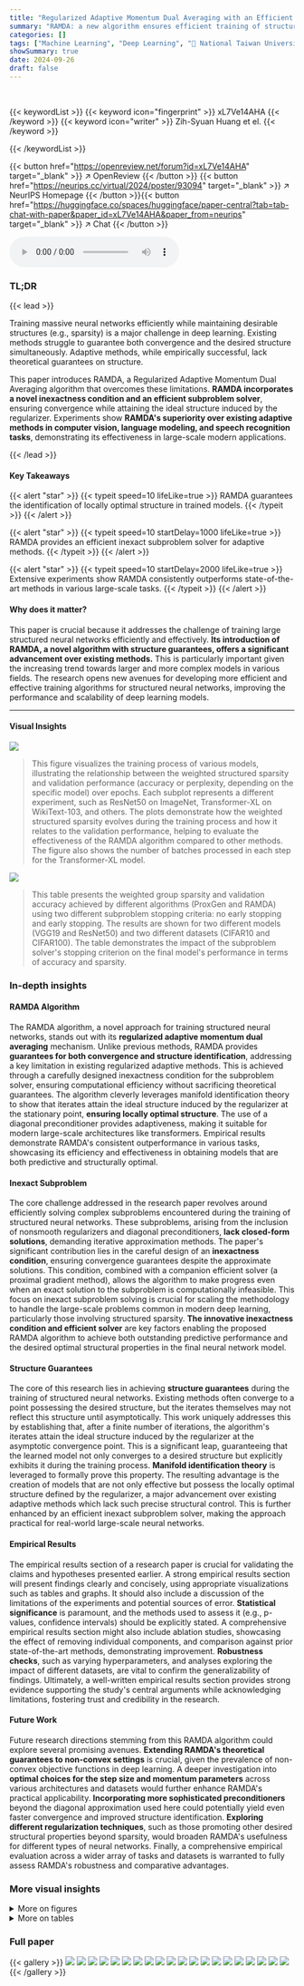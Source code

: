 ```yaml
---
title: "Regularized Adaptive Momentum Dual Averaging with an Efficient Inexact Subproblem Solver for Training Structured Neural Network"
summary: "RAMDA: a new algorithm ensures efficient training of structured neural networks by achieving optimal structure and outstanding predictive performance."
categories: []
tags: ["Machine Learning", "Deep Learning", "🏢 National Taiwan University",]
showSummary: true
date: 2024-09-26
draft: false
---
```


<br>

{{< keywordList >}}
{{< keyword icon="fingerprint" >}} xL7Ve14AHA {{< /keyword >}}
{{< keyword icon="writer" >}} Zih-Syuan Huang et el. {{< /keyword >}}
 
{{< /keywordList >}}

{{< button href="https://openreview.net/forum?id=xL7Ve14AHA" target="_blank" >}}
↗ OpenReview
{{< /button >}}
{{< button href="https://neurips.cc/virtual/2024/poster/93094" target="_blank" >}}
↗ NeurIPS Homepage
{{< /button >}}{{< button href="https://huggingface.co/spaces/huggingface/paper-central?tab=tab-chat-with-paper&paper_id=xL7Ve14AHA&paper_from=neurips" target="_blank" >}}
↗ Chat
{{< /button >}}



<audio controls>
    <source src="https://ai-paper-reviewer.com/xL7Ve14AHA/podcast.wav" type="audio/wav">
    Your browser does not support the audio element.
</audio>


### TL;DR


{{< lead >}}

Training massive neural networks efficiently while maintaining desirable structures (e.g., sparsity) is a major challenge in deep learning.  Existing methods struggle to guarantee both convergence and the desired structure simultaneously.  Adaptive methods, while empirically successful, lack theoretical guarantees on structure.   



This paper introduces RAMDA, a Regularized Adaptive Momentum Dual Averaging algorithm that overcomes these limitations. **RAMDA incorporates a novel inexactness condition and an efficient subproblem solver**, ensuring convergence while attaining the ideal structure induced by the regularizer. Experiments show **RAMDA's superiority over existing adaptive methods in computer vision, language modeling, and speech recognition tasks**, demonstrating its effectiveness in large-scale modern applications. 

{{< /lead >}}


#### Key Takeaways

{{< alert "star" >}}
{{< typeit speed=10 lifeLike=true >}} RAMDA guarantees the identification of locally optimal structure in trained models. {{< /typeit >}}
{{< /alert >}}

{{< alert "star" >}}
{{< typeit speed=10 startDelay=1000 lifeLike=true >}} RAMDA provides an efficient inexact subproblem solver for adaptive methods. {{< /typeit >}}
{{< /alert >}}

{{< alert "star" >}}
{{< typeit speed=10 startDelay=2000 lifeLike=true >}} Extensive experiments show RAMDA consistently outperforms state-of-the-art methods in various large-scale tasks. {{< /typeit >}}
{{< /alert >}}

#### Why does it matter?
This paper is crucial because it addresses the challenge of training large structured neural networks efficiently and effectively.  **Its introduction of RAMDA, a novel algorithm with structure guarantees, offers a significant advancement over existing methods.** This is particularly important given the increasing trend towards larger and more complex models in various fields. The research opens new avenues for developing more efficient and effective training algorithms for structured neural networks, improving the performance and scalability of deep learning models.

------
#### Visual Insights



![](https://ai-paper-reviewer.com/xL7Ve14AHA/figures_22_1.jpg)

> This figure visualizes the training process of various models, illustrating the relationship between the weighted structured sparsity and validation performance (accuracy or perplexity, depending on the specific model) over epochs. Each subplot represents a different experiment, such as ResNet50 on ImageNet, Transformer-XL on WikiText-103, and others. The plots demonstrate how the weighted structured sparsity evolves during the training process and how it relates to the validation performance, helping to evaluate the effectiveness of the RAMDA algorithm compared to other methods. The figure also shows the number of batches processed in each step for the Transformer-XL model.





![](https://ai-paper-reviewer.com/xL7Ve14AHA/tables_5_1.jpg)

> This table presents the weighted group sparsity and validation accuracy achieved by different algorithms (ProxGen and RAMDA) using two different subproblem stopping criteria: no early stopping and early stopping. The results are shown for two different models (VGG19 and ResNet50) and two different datasets (CIFAR10 and CIFAR100).  The table demonstrates the impact of the subproblem solver's stopping criterion on the final model's performance in terms of accuracy and sparsity.





### In-depth insights


#### RAMDA Algorithm
The RAMDA algorithm, a novel approach for training structured neural networks, stands out with its **regularized adaptive momentum dual averaging** mechanism.  Unlike previous methods, RAMDA provides **guarantees for both convergence and structure identification**, addressing a key limitation in existing regularized adaptive methods.  This is achieved through a carefully designed inexactness condition for the subproblem solver, ensuring computational efficiency without sacrificing theoretical guarantees. The algorithm cleverly leverages manifold identification theory to show that iterates attain the ideal structure induced by the regularizer at the stationary point, **ensuring locally optimal structure**.  The use of a diagonal preconditioner provides adaptiveness, making it suitable for modern large-scale architectures like transformers.  Empirical results demonstrate RAMDA's consistent outperformance in various tasks, showcasing its efficiency and effectiveness in obtaining models that are both predictive and structurally optimal.

#### Inexact Subproblem
The core challenge addressed in the research paper revolves around efficiently solving complex subproblems encountered during the training of structured neural networks.  These subproblems, arising from the inclusion of nonsmooth regularizers and diagonal preconditioners, **lack closed-form solutions**, demanding iterative approximation methods.  The paper's significant contribution lies in the careful design of an **inexactness condition**, ensuring convergence guarantees despite the approximate solutions. This condition, combined with a companion efficient solver (a proximal gradient method), allows the algorithm to make progress even when an exact solution to the subproblem is computationally infeasible.  This focus on inexact subproblem solving is crucial for scaling the methodology to handle the large-scale problems common in modern deep learning, particularly those involving structured sparsity.  **The innovative inexactness condition and efficient solver** are key factors enabling the proposed RAMDA algorithm to achieve both outstanding predictive performance and the desired optimal structural properties in the final neural network model.

#### Structure Guarantees
The core of this research lies in achieving **structure guarantees** during the training of structured neural networks.  Existing methods often converge to a point possessing the desired structure, but the iterates themselves may not reflect this structure until asymptotically.  This work uniquely addresses this by establishing that, after a finite number of iterations, the algorithm's iterates attain the ideal structure induced by the regularizer at the asymptotic convergence point. This is a significant leap, guaranteeing that the learned model not only converges to a desired structure but explicitly exhibits it during the training process.  **Manifold identification theory** is leveraged to formally prove this property.  The resulting advantage is the creation of models that are not only effective but possess the locally optimal structure defined by the regularizer, a major advancement over existing adaptive methods which lack such precise structural control.  This is further enhanced by an efficient inexact subproblem solver, making the approach practical for real-world large-scale neural networks.

#### Empirical Results
The empirical results section of a research paper is crucial for validating the claims and hypotheses presented earlier.  A strong empirical results section will present findings clearly and concisely, using appropriate visualizations such as tables and graphs. It should also include a discussion of the limitations of the experiments and potential sources of error.  **Statistical significance** is paramount, and the methods used to assess it (e.g., p-values, confidence intervals) should be explicitly stated.  A comprehensive empirical results section might also include ablation studies, showcasing the effect of removing individual components, and comparison against prior state-of-the-art methods, demonstrating improvement.  **Robustness checks**, such as varying hyperparameters,  and analyses exploring the impact of different datasets, are vital to confirm the generalizability of findings. Ultimately, a well-written empirical results section provides strong evidence supporting the study's central arguments while acknowledging limitations, fostering trust and credibility in the research.

#### Future Work
Future research directions stemming from this RAMDA algorithm could explore several promising avenues.  **Extending RAMDA's theoretical guarantees to non-convex settings** is crucial, given the prevalence of non-convex objective functions in deep learning.  A deeper investigation into **optimal choices for the step size and momentum parameters** across various architectures and datasets would further enhance RAMDA's practical applicability.  **Incorporating more sophisticated preconditioners** beyond the diagonal approximation used here could potentially yield even faster convergence and improved structure identification.  **Exploring different regularization techniques**, such as those promoting other desired structural properties beyond sparsity, would broaden RAMDA's usefulness for different types of neural networks.  Finally, a comprehensive empirical evaluation across a wider array of tasks and datasets is warranted to fully assess RAMDA's robustness and comparative advantages.


### More visual insights

<details>
<summary>More on figures
</summary>


![](https://ai-paper-reviewer.com/xL7Ve14AHA/figures_23_1.jpg)

> This figure displays the trends of weighted structured sparsity and validation metrics (accuracy, perplexity, or loss) across various epochs for multiple algorithms and datasets. The algorithms are compared on different neural network architectures for image classification (ResNet50 on ImageNet, VGG19 on CIFAR10, ResNet50 on CIFAR10), language modeling (Transformer-XL on WikiText-103), and speech synthesis (Tacotron2 on LJSpeech). The plot for Transformer-XL shows a different scale because one step in this model processes 10 batches of data, resulting in 8401 batches per epoch.


![](https://ai-paper-reviewer.com/xL7Ve14AHA/figures_23_2.jpg)

> This figure shows the training performance of different algorithms over epochs for various tasks. The plots show the weighted structured sparsity and validation metrics (accuracy, perplexity, or loss) for each algorithm.  The x-axis represents the training epochs, while the y-axis represents the weighted structured sparsity and validation metrics.  The figure highlights how RAMDA maintains a high level of structured sparsity while achieving competitive validation performance. Note that the scale of the x-axis differs for each subplot, and for Transformer-XL, one step represents processing 10 batches (each with batch size of 64), so one epoch contains 8401 steps.


![](https://ai-paper-reviewer.com/xL7Ve14AHA/figures_23_3.jpg)

> This figure shows the group sparsity level and validation performance (accuracy or perplexity or loss) over epochs for various models and datasets.  It compares the performance of RAMDA with other methods, highlighting the stability of RAMDA's sparsity level and its competitive performance.  The different subplots represent results from various experimental settings, including different network architectures (ResNet50, Transformer-XL, Tacotron2), datasets (ImageNet, WikiText-103, LJSpeech, MNIST, CIFAR10, CIFAR100), and regularization techniques.


![](https://ai-paper-reviewer.com/xL7Ve14AHA/figures_23_4.jpg)

> This figure displays the weighted group sparsity and validation accuracy/perplexity/loss for several methods (ProxSGD, ProxSSI, ProxGen, RMDA, RAMDA) across different datasets and model architectures. Each plot shows how these metrics evolve over the training epochs.  The Transformer-XL plot uses a different step size than the other plots. The plots show how the performance and sparsity of various methods converge over time and indicate the relative effectiveness of each algorithm.


![](https://ai-paper-reviewer.com/xL7Ve14AHA/figures_23_5.jpg)

> This figure shows the change in weighted group sparsity and validation performance (accuracy or perplexity) for various algorithms (ProxSGD, ProxSSI, ProxGen, RMDA, and RAMDA) across different datasets and model architectures over the training epochs. The plot highlights the stability of RAMDA's sparsity level in comparison to other methods, particularly towards the end of training.  The difference in x-axis scales across subplots is because of varying batch sizes and epoch lengths used for training different models.


![](https://ai-paper-reviewer.com/xL7Ve14AHA/figures_23_6.jpg)

> The figure shows the weighted group sparsity level at the last epochs for different algorithms (ProxSGD, ProxSSI, ProxGen, RMDA, and RAMDA) across various experiments: ResNet50 on ImageNet, Transformer-XL on WikiText-103, Tacotron2 on LJSpeech, Logistic Regression on MNIST, VGG19 on CIFAR10, VGG19 on CIFAR100, ResNet50 on CIFAR10, and ResNet50 on CIFAR100.  It illustrates the stability of RAMDA's sparsity level compared to the fluctuations observed in other methods.


![](https://ai-paper-reviewer.com/xL7Ve14AHA/figures_23_7.jpg)

> This figure shows the change of group sparsity and validation accuracy over epochs for different algorithms on various datasets. The datasets include ImageNet, WikiText-103, LJSpeech, MNIST, and CIFAR10/100.  The algorithms compared are MSGD, ProxSGD, ProxSSI, ProxGen, RMDA, and RAMDA. The plots illustrate the performance of each algorithm in terms of achieving structured sparsity and maintaining prediction accuracy.  The Transformer-XL plot has a different x-axis scale due to the larger batch size.


![](https://ai-paper-reviewer.com/xL7Ve14AHA/figures_23_8.jpg)

> The figure shows the weighted structured sparsity for different algorithms (ProxSGD, ProxSSI, ProxGen, RMDA, and RAMDA) over epochs for various experiments: ResNet50 on ImageNet, Transformer-XL on WikiText-103, Tacotron2 on LJSpeech, Logistic Regression on MNIST, VGG19 on CIFAR10, VGG19 on CIFAR100, ResNet50 on CIFAR10, and ResNet50 on CIFAR100.  It demonstrates the stability of RAMDA's sparsity level compared to the fluctuating behavior of other algorithms.


</details>




<details>
<summary>More on tables
</summary>


![](https://ai-paper-reviewer.com/xL7Ve14AHA/tables_7_1.jpg)
> This table presents the weighted group sparsity and validation accuracy achieved by ProxGen and RAMDA on CIFAR10 and CIFAR100 datasets under two different subproblem stopping criteria: no early stopping and early stopping.  The results show the impact of the early stopping criterion on both the model's performance and sparsity level.

![](https://ai-paper-reviewer.com/xL7Ve14AHA/tables_8_1.jpg)
> This table compares the performance of ProxSSI and ProxGen on CIFAR10 and CIFAR100 datasets in terms of weighted group sparsity, validation accuracy, and training time per epoch.  It highlights the significant difference in training time between the two algorithms, with ProxGen being substantially faster.

![](https://ai-paper-reviewer.com/xL7Ve14AHA/tables_8_2.jpg)
> This table presents the results of experiments conducted on the ImageNet dataset using the ResNet50 model.  It compares the performance of several algorithms, including MSGD, ProxSGD, ProxGen, RMDA, and RAMDA, in terms of both weighted group sparsity (a measure of the model's structure) and validation accuracy. RAMDA achieves the highest validation accuracy and the highest weighted group sparsity among all algorithms compared.

![](https://ai-paper-reviewer.com/xL7Ve14AHA/tables_8_3.jpg)
> This table presents the results of training a Transformer-XL language model on the WikiText-103 dataset using different optimization algorithms.  The algorithms are compared based on their validation perplexity (a measure of how well the model predicts the next word in a sequence), the level of weighted group sparsity achieved (a measure of the model's structure), and the training time per epoch.  The table shows that RAMDA achieves the lowest perplexity and highest sparsity, suggesting that it is a more efficient and effective method for training structured neural networks for language modeling.

![](https://ai-paper-reviewer.com/xL7Ve14AHA/tables_9_1.jpg)
> This table presents the results of training the Tacotron2 model for speech synthesis on the LJSpeech dataset using different optimization algorithms.  The algorithms compared include AdamW (a baseline without structured sparsity), ProxSGD, ProxGen, RMDA, and RAMDA.  The table shows the validation loss achieved by each algorithm, along with the weighted group sparsity level and the training time per epoch.  The key metric is validation loss, with lower values indicating better performance.  The sparsity metric indicates the degree of structured sparsity achieved in the trained model.

![](https://ai-paper-reviewer.com/xL7Ve14AHA/tables_13_1.jpg)
> This table summarizes the algorithms used in the paper's experiments, comparing them based on their unregularized counterpart and the method used to solve their subproblems.  It shows that RAMDA leverages MADGRAD for its unregularized counterpart and uses a proximal gradient (PG) method for its subproblem.  Other methods such as RMDA, ProxSGD, ProxGen, and ProxSSI are also presented with their respective unregularized counterparts and subproblem solvers.

![](https://ai-paper-reviewer.com/xL7Ve14AHA/tables_20_1.jpg)
> This table presents the results of comparing various algorithms (ProxSGD, ProxSSI, ProxGen, RMDA, and RAMDA) on image classification tasks using smaller datasets (MNIST, CIFAR10, CIFAR100).  The algorithms are evaluated based on their validation accuracy and the level of group sparsity achieved.  This allows for a comparison of the algorithms' performance on both prediction accuracy and the ability to induce a desired structure in the model.

![](https://ai-paper-reviewer.com/xL7Ve14AHA/tables_24_1.jpg)
> This table presents the results of an experiment comparing several algorithms on a six-layer fully connected neural network trained on the FashionMNIST dataset. The algorithms compared are MSGD, ProxSGD, ProxGen, RMDA, and RAMDA.  The table shows the validation accuracy and low-rank level achieved by each algorithm. The low-rank level is a measure of the extent to which each algorithm produces a low-rank model, which is a type of structured sparsity.

![](https://ai-paper-reviewer.com/xL7Ve14AHA/tables_24_2.jpg)
> This table presents the results of experiments comparing different optimization algorithms on a masked image modeling task using a modified vision transformer and the CIFAR10 dataset.  The algorithms compared include AdamW (a baseline without regularization), ProxSGD, ProxGen, RMDA, and the proposed RAMDA. The table shows the validation loss and the achieved low-rank level for each algorithm, demonstrating the effectiveness of RAMDA in achieving a low-rank structure while maintaining competitive prediction performance.

</details>




### Full paper

{{< gallery >}}
<img src="https://ai-paper-reviewer.com/xL7Ve14AHA/1.png" class="grid-w50 md:grid-w33 xl:grid-w25" />
<img src="https://ai-paper-reviewer.com/xL7Ve14AHA/2.png" class="grid-w50 md:grid-w33 xl:grid-w25" />
<img src="https://ai-paper-reviewer.com/xL7Ve14AHA/3.png" class="grid-w50 md:grid-w33 xl:grid-w25" />
<img src="https://ai-paper-reviewer.com/xL7Ve14AHA/4.png" class="grid-w50 md:grid-w33 xl:grid-w25" />
<img src="https://ai-paper-reviewer.com/xL7Ve14AHA/5.png" class="grid-w50 md:grid-w33 xl:grid-w25" />
<img src="https://ai-paper-reviewer.com/xL7Ve14AHA/6.png" class="grid-w50 md:grid-w33 xl:grid-w25" />
<img src="https://ai-paper-reviewer.com/xL7Ve14AHA/7.png" class="grid-w50 md:grid-w33 xl:grid-w25" />
<img src="https://ai-paper-reviewer.com/xL7Ve14AHA/8.png" class="grid-w50 md:grid-w33 xl:grid-w25" />
<img src="https://ai-paper-reviewer.com/xL7Ve14AHA/9.png" class="grid-w50 md:grid-w33 xl:grid-w25" />
<img src="https://ai-paper-reviewer.com/xL7Ve14AHA/10.png" class="grid-w50 md:grid-w33 xl:grid-w25" />
<img src="https://ai-paper-reviewer.com/xL7Ve14AHA/11.png" class="grid-w50 md:grid-w33 xl:grid-w25" />
<img src="https://ai-paper-reviewer.com/xL7Ve14AHA/12.png" class="grid-w50 md:grid-w33 xl:grid-w25" />
<img src="https://ai-paper-reviewer.com/xL7Ve14AHA/13.png" class="grid-w50 md:grid-w33 xl:grid-w25" />
<img src="https://ai-paper-reviewer.com/xL7Ve14AHA/14.png" class="grid-w50 md:grid-w33 xl:grid-w25" />
<img src="https://ai-paper-reviewer.com/xL7Ve14AHA/15.png" class="grid-w50 md:grid-w33 xl:grid-w25" />
<img src="https://ai-paper-reviewer.com/xL7Ve14AHA/16.png" class="grid-w50 md:grid-w33 xl:grid-w25" />
<img src="https://ai-paper-reviewer.com/xL7Ve14AHA/17.png" class="grid-w50 md:grid-w33 xl:grid-w25" />
<img src="https://ai-paper-reviewer.com/xL7Ve14AHA/18.png" class="grid-w50 md:grid-w33 xl:grid-w25" />
<img src="https://ai-paper-reviewer.com/xL7Ve14AHA/19.png" class="grid-w50 md:grid-w33 xl:grid-w25" />
<img src="https://ai-paper-reviewer.com/xL7Ve14AHA/20.png" class="grid-w50 md:grid-w33 xl:grid-w25" />
{{< /gallery >}}